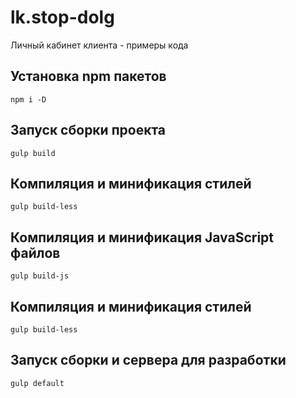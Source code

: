# lk.stop-dolg
Личный кабинет клиента - примеры кода

## Установка npm пакетов
```
npm i -D
```

## Запуск сборки проекта
```
gulp build
```

## Компиляция и минификация стилей
```
gulp build-less
```

## Компиляция и минификация JavaScript файлов
```
gulp build-js
```

## Компиляция и минификация стилей
```
gulp build-less
```

## Запуск сборки и сервера для разработки
```
gulp default
```

